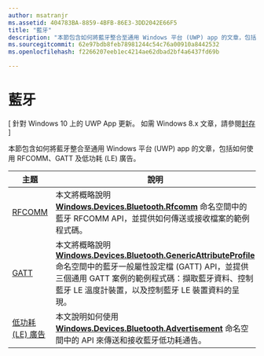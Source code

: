 ```yaml
---
author: msatranjr
ms.assetid: 404783BA-8859-4BFB-86E3-3DD2042E66F5
title: "藍牙"
description: "本節包含如何將藍牙整合至通用 Windows 平台 (UWP) app 的文章，包括如何使用 RFCOMM、GATT 及低功耗 (LE) 廣告。"
ms.sourcegitcommit: 62e97bdb8feb78981244c54c76a00910a8442532
ms.openlocfilehash: f2266207eeb1ec4214ae62dbad2bf4a6437fd69b

---
```

# 藍牙

\[ 針對 Windows 10 上的 UWP App 更新。 如需 Windows 8.x 文章，請參閱[封存](http://go.microsoft.com/fwlink/p/?linkid=619132) \]

本節包含如何將藍牙整合至通用 Windows 平台 (UWP) app 的文章，包括如何使用 RFCOMM、GATT 及低功耗 (LE) 廣告。

|主題|說明|
|--------|------------------|
| [RFCOMM](send-or-receive-files-with-rfcomm.md)   | 本文將概略說明 [**Windows.Devices.Bluetooth.Rfcomm**](https://msdn.microsoft.com/library/windows/apps/Dn263529) 命名空間中的藍牙 RFCOMM API，並提供如何傳送或接收檔案的範例程式碼。 |
| [GATT](gatt-scenarios.md) | 本文將概略說明 [**Windows.Devices.Bluetooth.GenericAttributeProfile**](https://msdn.microsoft.com/library/windows/apps/Dn297685) 命名空間中的藍牙一般屬性設定檔 (GATT) API，並提供三個通用 GATT 案例的範例程式碼：擷取藍牙資料、控制藍牙 LE 溫度計裝置，以及控制藍牙 LE 裝置資料的呈現。 |
| [低功耗 (LE) 廣告](ble-beacon.md) | 本文說明如何使用 [**Windows.Devices.Bluetooth.Advertisement**](https://msdn.microsoft.com/library/windows/apps/Dn894325) 命名空間中的 API 來傳送和接收藍牙低功耗通告。  | 

 




<!--HONumber=Jun16_HO5-->


